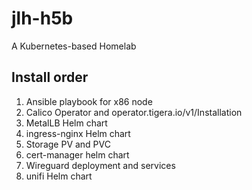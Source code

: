 # jlh-h5b
A Kubernetes-based Homelab

## Install order
1. Ansible playbook for x86 node
2. Calico Operator and operator.tigera.io/v1/Installation
3. MetalLB Helm chart
4. ingress-nginx Helm chart
5. Storage PV and PVC
6. cert-manager helm chart
7. Wireguard deployment and services
8. unifi Helm chart
